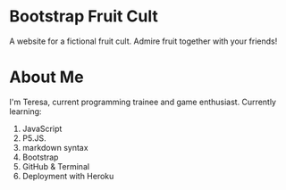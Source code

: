 # Bootstrap Fruit Cult

A website for a fictional fruit cult. Admire fruit together with your friends!

# About Me

I'm Teresa, current programming trainee and game enthusiast. Currently learning:

1. JavaScript
1. P5.JS.
1. markdown syntax
1. Bootstrap
1. GitHub & Terminal
1. Deployment with Heroku